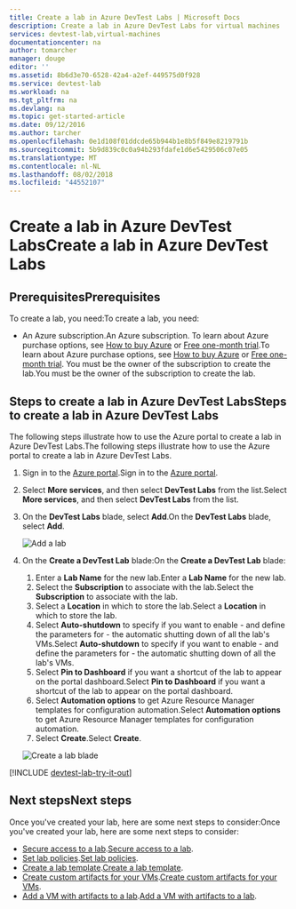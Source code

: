 ```yaml
---
title: Create a lab in Azure DevTest Labs | Microsoft Docs
description: Create a lab in Azure DevTest Labs for virtual machines
services: devtest-lab,virtual-machines
documentationcenter: na
author: tomarcher
manager: douge
editor: ''
ms.assetid: 8b6d3e70-6528-42a4-a2ef-449575d0f928
ms.service: devtest-lab
ms.workload: na
ms.tgt_pltfrm: na
ms.devlang: na
ms.topic: get-started-article
ms.date: 09/12/2016
ms.author: tarcher
ms.openlocfilehash: 0e1d108f01ddcde65b944b1e8b5f849e8219791b
ms.sourcegitcommit: 5b9d839c0c0a94b293fdafe1d6e5429506c07e05
ms.translationtype: MT
ms.contentlocale: nl-NL
ms.lasthandoff: 08/02/2018
ms.locfileid: "44552107"
---
```

# <a name="create-a-lab-in-azure-devtest-labs"></a><span data-ttu-id="75c06-103">Create a lab in Azure DevTest Labs</span><span class="sxs-lookup"><span data-stu-id="75c06-103">Create a lab in Azure DevTest Labs</span></span>
## <a name="prerequisites"></a><span data-ttu-id="75c06-104">Prerequisites</span><span class="sxs-lookup"><span data-stu-id="75c06-104">Prerequisites</span></span>
<span data-ttu-id="75c06-105">To create a lab, you need:</span><span class="sxs-lookup"><span data-stu-id="75c06-105">To create a lab, you need:</span></span>

* <span data-ttu-id="75c06-106">An Azure subscription.</span><span class="sxs-lookup"><span data-stu-id="75c06-106">An Azure subscription.</span></span> <span data-ttu-id="75c06-107">To learn about Azure purchase options, see [How to buy Azure](https://azure.microsoft.com/pricing/purchase-options/) or [Free one-month trial](https://azure.microsoft.com/pricing/free-trial/).</span><span class="sxs-lookup"><span data-stu-id="75c06-107">To learn about Azure purchase options, see [How to buy Azure](https://azure.microsoft.com/pricing/purchase-options/) or [Free one-month trial](https://azure.microsoft.com/pricing/free-trial/).</span></span> <span data-ttu-id="75c06-108">You must be the owner of the subscription to create the lab.</span><span class="sxs-lookup"><span data-stu-id="75c06-108">You must be the owner of the subscription to create the lab.</span></span>

## <a name="steps-to-create-a-lab-in-azure-devtest-labs"></a><span data-ttu-id="75c06-109">Steps to create a lab in Azure DevTest Labs</span><span class="sxs-lookup"><span data-stu-id="75c06-109">Steps to create a lab in Azure DevTest Labs</span></span>
<span data-ttu-id="75c06-110">The following steps illustrate how to use the Azure portal to create a lab in Azure DevTest Labs.</span><span class="sxs-lookup"><span data-stu-id="75c06-110">The following steps illustrate how to use the Azure portal to create a lab in Azure DevTest Labs.</span></span> 

1. <span data-ttu-id="75c06-111">Sign in to the [Azure portal](http://go.microsoft.com/fwlink/p/?LinkID=525040).</span><span class="sxs-lookup"><span data-stu-id="75c06-111">Sign in to the [Azure portal](http://go.microsoft.com/fwlink/p/?LinkID=525040).</span></span>
2. <span data-ttu-id="75c06-112">Select **More services**, and then select **DevTest Labs** from the list.</span><span class="sxs-lookup"><span data-stu-id="75c06-112">Select **More services**, and then select **DevTest Labs** from the list.</span></span>
3. <span data-ttu-id="75c06-113">On the **DevTest Labs** blade, select **Add**.</span><span class="sxs-lookup"><span data-stu-id="75c06-113">On the **DevTest Labs** blade, select **Add**.</span></span>
   
    ![Add a lab](https://docstestmedia1.blob.core.windows.net/azure-media/articles/devtest-lab/media/devtest-lab-create-lab/add-lab-button.png)
4. <span data-ttu-id="75c06-115">On the **Create a DevTest Lab** blade:</span><span class="sxs-lookup"><span data-stu-id="75c06-115">On the **Create a DevTest Lab** blade:</span></span>
   
   1. <span data-ttu-id="75c06-116">Enter a **Lab Name** for the new lab.</span><span class="sxs-lookup"><span data-stu-id="75c06-116">Enter a **Lab Name** for the new lab.</span></span>
   2. <span data-ttu-id="75c06-117">Select the **Subscription** to associate with the lab.</span><span class="sxs-lookup"><span data-stu-id="75c06-117">Select the **Subscription** to associate with the lab.</span></span>
   3. <span data-ttu-id="75c06-118">Select a **Location** in which to store the lab.</span><span class="sxs-lookup"><span data-stu-id="75c06-118">Select a **Location** in which to store the lab.</span></span>
   4. <span data-ttu-id="75c06-119">Select **Auto-shutdown** to specify if you want to enable - and define the parameters for - the automatic shutting down of all the lab's VMs.</span><span class="sxs-lookup"><span data-stu-id="75c06-119">Select **Auto-shutdown** to specify if you want to enable - and define the parameters for - the automatic shutting down of all the lab's VMs.</span></span> 
   5. <span data-ttu-id="75c06-120">Select **Pin to Dashboard** if you want a shortcut of the lab to appear on the portal dashboard.</span><span class="sxs-lookup"><span data-stu-id="75c06-120">Select **Pin to Dashboard** if you want a shortcut of the lab to appear on the portal dashboard.</span></span>
   6. <span data-ttu-id="75c06-121">Select **Automation options** to get Azure Resource Manager templates for configuration automation.</span><span class="sxs-lookup"><span data-stu-id="75c06-121">Select **Automation options** to get Azure Resource Manager templates for configuration automation.</span></span> 
   7. <span data-ttu-id="75c06-122">Select **Create**.</span><span class="sxs-lookup"><span data-stu-id="75c06-122">Select **Create**.</span></span>
    
    ![Create a lab blade](https://docstestmedia1.blob.core.windows.net/azure-media/articles/devtest-lab/media/devtest-lab-create-lab/create-devtestlab-blade.png)

[!INCLUDE [devtest-lab-try-it-out](../../includes/devtest-lab-try-it-out.md)]

## <a name="next-steps"></a><span data-ttu-id="75c06-124">Next steps</span><span class="sxs-lookup"><span data-stu-id="75c06-124">Next steps</span></span>
<span data-ttu-id="75c06-125">Once you've created your lab, here are some next steps to consider:</span><span class="sxs-lookup"><span data-stu-id="75c06-125">Once you've created your lab, here are some next steps to consider:</span></span>

* <span data-ttu-id="75c06-126">[Secure access to a lab](devtest-lab-add-devtest-user.md).</span><span class="sxs-lookup"><span data-stu-id="75c06-126">[Secure access to a lab](devtest-lab-add-devtest-user.md).</span></span>
* <span data-ttu-id="75c06-127">[Set lab policies](devtest-lab-set-lab-policy.md).</span><span class="sxs-lookup"><span data-stu-id="75c06-127">[Set lab policies](devtest-lab-set-lab-policy.md).</span></span>
* <span data-ttu-id="75c06-128">[Create a lab template](devtest-lab-create-template.md).</span><span class="sxs-lookup"><span data-stu-id="75c06-128">[Create a lab template](devtest-lab-create-template.md).</span></span>
* <span data-ttu-id="75c06-129">[Create custom artifacts for your VMs](devtest-lab-artifact-author.md).</span><span class="sxs-lookup"><span data-stu-id="75c06-129">[Create custom artifacts for your VMs](devtest-lab-artifact-author.md).</span></span>
* <span data-ttu-id="75c06-130">[Add a VM with artifacts to a lab](devtest-lab-add-vm-with-artifacts.md).</span><span class="sxs-lookup"><span data-stu-id="75c06-130">[Add a VM with artifacts to a lab](devtest-lab-add-vm-with-artifacts.md).</span></span>



